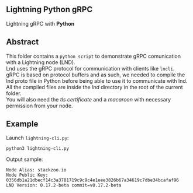 ## Lightning Python gRPC

Lightning gRPC with **Python**  

## Abstract
This folder contains a `python script` to demonstrate gRPC comunication with a Lightning node (LND).  
Lnd uses the gRPC protocol for communication with clients like `lncli`.  
gRPC is based on protocol buffers and as such, we needed to compile the lnd proto file in Python before being able to use it to communicate with lnd.  
All the compiled files are inside the *lnd* directory in the root of the current folder.  
You will also need the *tls certificate* and a *macaroon* with necessary permission from your node.  


## Example
Launch `lightning-cli.py`:  
```console
python3 lightning-cli.py
```  
Output sample:  
```console
Node Alias: stackzoo.io
Node Public Key: 0356db1a21dbecf14c3a3781719c9c9c4e1eee3826b67a34619c7dbe34bcafaf96
LND Version: 0.17.2-beta commit=v0.17.2-beta
```  



